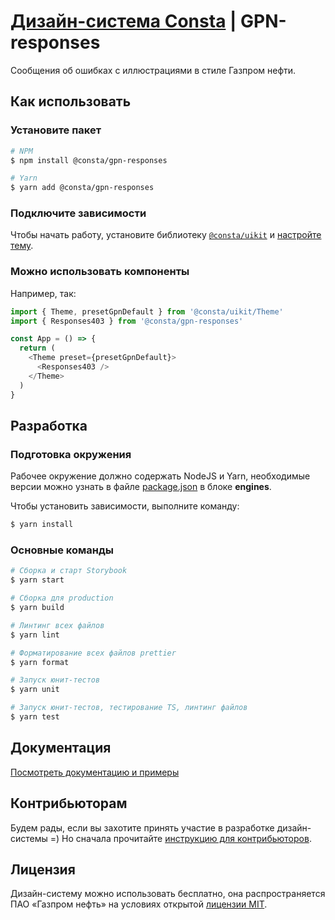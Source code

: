 # [Дизайн-система Consta](http://consta.gazprom-neft.ru/) | GPN-responses

Сообщения об ошибках с иллюстрациями в стиле Газпром нефти.

## Как использовать

### Установите пакет

```sh
# NPM
$ npm install @consta/gpn-responses

# Yarn
$ yarn add @consta/gpn-responses
```

### Подключите зависимости

Чтобы начать работу, установите библиотеку [`@consta/uikit`](https://www.npmjs.com/package/@consta/uikit) и [настройте тему](http://uikit.gizeasy.ru/?path=/docs/components-theme--playground).

### Можно использовать компоненты

Например, так:

```js
import { Theme, presetGpnDefault } from '@consta/uikit/Theme'
import { Responses403 } from '@consta/gpn-responses'

const App = () => {
  return (
    <Theme preset={presetGpnDefault}>
      <Responses403 />
    </Theme>
  )
}
```

## Разработка

### Подготовка окружения

Рабочее окружение должно содержать NodeJS и Yarn, необходимые версии можно узнать в файле [package.json](./package.json) в блоке **engines**.

Чтобы установить зависимости, выполните команду:

```sh
$ yarn install
```

### Основные команды

```sh
# Сборка и старт Storybook
$ yarn start

# Сборка для production
$ yarn build

# Линтинг всех файлов
$ yarn lint

# Форматирование всех файлов prettier
$ yarn format

# Запуск юнит-тестов
$ yarn unit

# Запуск юнит-тестов, тестирование TS, линтинг файлов
$ yarn test
```

## Документация

[Посмотреть документацию и примеры](http://gpn-responses.gizeasy.ru/)

## Контрибьюторам

Будем рады, если вы захотите принять участие в разработке дизайн-системы =) Но сначала прочитайте [инструкцию для контрибьюторов](http://uikit.gizeasy.ru/?path=/docs/common-develop-contributors--page).

## Лицензия

Дизайн-систему можно использовать бесплатно, она распространяется ПАО «Газпром нефть» на условиях открытой [лицензии MIT](https://consta.gazprom-neft.ru/static/licence_mit.pdf).
